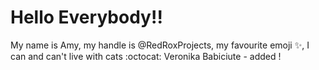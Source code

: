 # Hello Everybody!! 

My name is Amy, my handle is @RedRoxProjects, my favourite emoji :sparkles:, I can and can't live with cats :octocat:
Veronika Babiciute - added !
